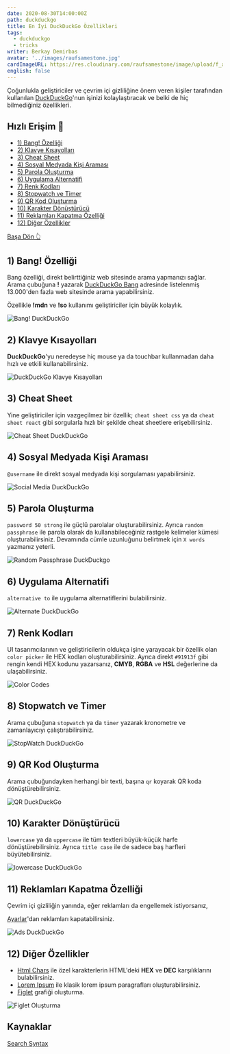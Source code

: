 ```yaml
---
date: 2020-08-30T14:00:00Z
path: duckduckgo
title: En İyi DuckDuckGo Özellikleri
tags:
  - duckduckgo
  - tricks
writer: Berkay Demirbas
avatar: '../images/raufsamestone.jpg'
cardImageURL: https://res.cloudinary.com/raufsamestone/image/upload/f_auto/v1598788229/blog-contents/duckduckgo/pglblrhtryzfhfm8cytr.jpg
english: false
---
```


Çoğunlukla geliştiriciler ve çevrim içi gizliliğine önem veren kişiler tarafından kullanılan [DuckDuckGo](https://duckduckgo.com)'nun işinizi kolaylaştıracak ve belki de hiç bilmediğiniz özellikleri.

<div class='warning'>

## Hızlı Erişim 🚀

<div class='unlist'>

- [1) Bang! Özelliği](#1-bang-özelliği)
- [2) Klavye Kısayolları](#2-klavye-kısayolları)
- [3) Cheat Sheet](#3-cheat-sheet)
- [4) Sosyal Medyada Kişi Araması](#4-sosyal-medyada-kişi-araması)
- [5) Parola Oluşturma](#5-parola-oluşturma)
- [6) Uygulama Alternatifi](#6-uygulama-alternatifi)
- [7) Renk Kodları](#7-renk-kodları)
- [8) Stopwatch ve Timer](#8-stopwatch-ve-timer)
- [9) QR Kod Oluşturma](#9-qr-kod-oluşturma)
- [10) Karakter Dönüştürücü](#10-karakter-dönüştürücü)
- [11) Reklamları Kapatma Özelliği](#11-reklamları-kapatma-özelliği)
- [12) Diğer Özellikler](#12-diğer-özellikler)

</div>

</div>

<a href='#hızlı-erişim-'>
<div  class='gototop'>

Başa Dön 👆

</div>

</a>

## 1) Bang! Özelliği

Bang özelliği, direkt belirttiğiniz web sitesinde arama yapmanızı sağlar. Arama çubuğuna **!** yazarak [DuckDuckGo Bang](https://duckduckgo.com/bang) adresinde listelenmiş 13.000'den fazla web sitesinde arama yapabilirsiniz.

Özellikle **!mdn** ve **!so** kullanımı geliştiriciler için büyük kolaylık.

![Bang! DuckDuckGo](https://res.cloudinary.com/raufsamestone/image/upload/f_auto/v1598787158/blog-contents/duckduckgo/qzxpu51wx0qnqvpbmypz.webp)

## 2) Klavye Kısayolları

**DuckDuckGo**'yu neredeyse hiç mouse ya da touchbar kullanmadan daha hızlı ve etkili kullanabilirsiniz.

![DuckDuckGo Klavye Kısayolları](https://res.cloudinary.com/raufsamestone/image/upload/f_auto/v1598787158/blog-contents/duckduckgo/hoep6npo2xj1mwt9yiqf.webp)

## 3) Cheat Sheet

Yine geliştiriciler için vazgeçilmez bir özellik; `cheat sheet css` ya da `cheat sheet react` gibi sorgularla hızlı bir şekilde cheat sheetlere erişebilirsiniz.

![Cheat Sheet DuckDuckGo](https://res.cloudinary.com/raufsamestone/image/upload/f_auto/v1598787161/blog-contents/duckduckgo/zdbctokw0phpnrdwp29m.webp)

## 4) Sosyal Medyada Kişi Araması

`@username` ile direkt sosyal medyada kişi sorgulaması yapabilirsiniz.

![Social Media DuckDuckGo](https://res.cloudinary.com/raufsamestone/image/upload/f_auto/v1598789498/blog-contents/duckduckgo/b6q5vquuayqu82dsi1zj.webp)

## 5) Parola Oluşturma

`password 50 strong` ile güçlü parolalar oluşturabilirsiniz. Ayrıca `random passphrase` ile parola olarak da kullanabileceğiniz rastgele kelimeler kümesi oluşturabilirsiniz. Devamında cümle uzunluğunu belirtmek için `X words` yazmanız yeterli.

![Random Passphrase DuckDuckgo ](https://res.cloudinary.com/raufsamestone/image/upload/f_auto/v1598789703/blog-contents/duckduckgo/yplwlj9gs6tqtjivdcbq.webp)

## 6) Uygulama Alternatifi

`alternative to` ile uygulama alternatiflerini bulabilirsiniz.

![Alternate DuckDuckGo](https://res.cloudinary.com/raufsamestone/image/upload/f_auto/v1598789375/blog-contents/duckduckgo/djxg4msncaw1gvynnqeb.webp)

## 7) Renk Kodları

UI tasarımcılarının ve geliştiricilerin oldukça işine yarayacak bir özellik olan
`color picker` ile HEX kodları oluşturabilirsiniz. Ayrıca direkt `#91913f` gibi rengin kendi HEX kodunu yazarsanız, **CMYB**, **RGBA** ve **HSL** değerlerine da ulaşabilirsiniz.

![Color Codes](https://res.cloudinary.com/raufsamestone/image/upload/f_auto/v1598790292/blog-contents/duckduckgo/vuu19ed03ipfrkcxmnno.webp)

## 8) Stopwatch ve Timer

Arama çubuğuna `stopwatch` ya da `timer` yazarak kronometre ve zamanlayıcıyı çalıştırabilirsiniz.

![StopWatch DuckDuckGo](https://res.cloudinary.com/raufsamestone/image/upload/f_auto/v1598787158/blog-contents/duckduckgo/pq5xlfbtvtyfbqw7obj5.webp)

## 9) QR Kod Oluşturma

Arama çubuğundayken herhangi bir texti, başına `qr` koyarak QR koda dönüştürebilirsiniz.

![QR DuckDuckGo](https://res.cloudinary.com/raufsamestone/image/upload/f_auto/v1598787157/blog-contents/duckduckgo/tdt7tezeqnirbhccyw0r.webp)

## 10) Karakter Dönüştürücü

`lowercase` ya da `uppercase` ile tüm textleri büyük-küçük harfe dönüştürebilirsiniz. Ayrıca `title case` ile de sadece baş harfleri büyütebilirsiniz.

![lowercase DuckDuckGo](https://res.cloudinary.com/raufsamestone/image/upload/f_auto/v1598787157/blog-contents/duckduckgo/iqvmrpqssoloxmd1hgnv.webp)

## 11) Reklamları Kapatma Özelliği

Çevrim içi gizliliğin yanında, eğer reklamları da engellemek istiyorsanız,

[Ayarlar](https://duckduckgo.com/settings)'dan reklamları kapatabilirsiniz.

![Ads DuckDuckGo](https://res.cloudinary.com/raufsamestone/image/upload/f_auto/v1598788557/blog-contents/duckduckgo/crwkdw5xxouvpola1oii.webp)

## 12) Diğer Özellikler

- [Html Chars](https://duckduckgo.com/?q=html+chars&ia=answer) ile özel karakterlerin HTML'deki **HEX** ve **DEC** karşılıklarını bulabilirsiniz.
- [Lorem Ipsum](https://duckduckgo.com/?q=lorem+ipsum&ia=answer&iax=answer) ile klasik lorem ipsum paragrafları oluşturabilirsiniz.
- [Figlet](https://duckduckgo.com/?q=figlet+DuckDuckGo&ia=answer) grafiği oluşturma.

![Figlet Oluşturma](https://res.cloudinary.com/raufsamestone/image/upload/f_auto/v1598790992/blog-contents/duckduckgo/wbfhmmpavejnu1f3igt3.webp)

## Kaynaklar

[Search Syntax](https://help.duckduckgo.com/duckduckgo-help-pages/results/syntax/)
